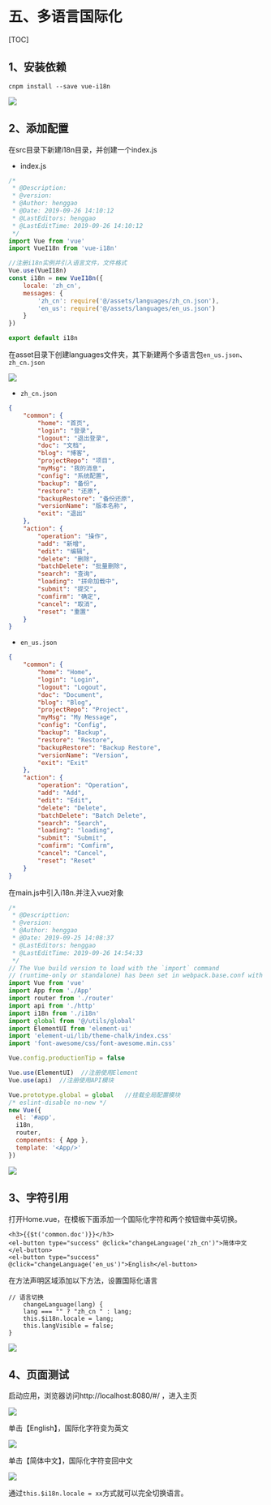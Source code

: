 # 五、多语言国际化

[TOC]

## 1、安装依赖

```shell
cnpm install --save vue-i18n  
```

![](IMG/微信截图_20190926135827.png)

## 2、添加配置

在src目录下新建i18n目录，并创建一个index.js

- index.js

```js
/*
 * @Description: 
 * @version: 
 * @Author: henggao
 * @Date: 2019-09-26 14:10:12
 * @LastEditors: henggao
 * @LastEditTime: 2019-09-26 14:10:12
 */
import Vue from 'vue'
import VueI18n from 'vue-i18n'

//注册i18n实例并引入语言文件，文件格式
Vue.use(VueI18n)
const i18n = new VueI18n({
    locale: 'zh_cn',
    messages: {
        'zh_cn': require('@/assets/languages/zh_cn.json'),
        'en_us': require('@/assets/languages/en_us.json')
    }
})

export default i18n
```

在asset目录下创建languages文件夹，其下新建两个多语言包`en_us.json`、`zh_cn.json`

![](IMG/微信截图_20190926154438.png)

- `zh_cn.json`

```json
{
    "common": {
        "home": "首页",
        "login": "登录",
        "logout": "退出登录",
        "doc": "文档",
        "blog": "博客",
        "projectRepo": "项目",
        "myMsg": "我的消息",
        "config": "系统配置",
        "backup": "备份",
        "restore": "还原",
        "backupRestore": "备份还原",
        "versionName": "版本名称",
        "exit": "退出"
    },
    "action": {
        "operation": "操作",
        "add": "新增",
        "edit": "编辑",
        "delete": "删除",
        "batchDelete": "批量删除",
        "search": "查询",
        "loading": "拼命加载中",
        "submit": "提交",
        "comfirm": "确定",
        "cancel": "取消",
        "reset": "重置"
    }
}
```

- `en_us.json`

```json
{
    "common": {
        "home": "Home",
        "login": "Login",
        "logout": "Logout",
        "doc": "Document",
        "blog": "Blog",
        "projectRepo": "Project",
        "myMsg": "My Message",
        "config": "Config",
        "backup": "Backup",
        "restore": "Restore",
        "backupRestore": "Backup Restore",
        "versionName": "Version",
        "exit": "Exit"
    },
    "action": {
        "operation": "Operation",
        "add": "Add",
        "edit": "Edit",
        "delete": "Delete",
        "batchDelete": "Batch Delete",
        "search": "Search",
        "loading": "loading",
        "submit": "Submit",
        "comfirm": "Comfirm",
        "cancel": "Cancel",
        "reset": "Reset"
    }
}
```

在main.js中引入i18n.并注入vue对象

```js
/*
 * @Descripttion: 
 * @version: 
 * @Author: henggao
 * @Date: 2019-09-25 14:08:37
 * @LastEditors: henggao
 * @LastEditTime: 2019-09-26 14:54:33
 */
// The Vue build version to load with the `import` command
// (runtime-only or standalone) has been set in webpack.base.conf with an alias.
import Vue from 'vue'
import App from './App'
import router from './router'
import api from './http'
import i18n from './i18n'
import global from '@/utils/global'
import ElementUI from 'element-ui'
import 'element-ui/lib/theme-chalk/index.css'
import 'font-awesome/css/font-awesome.min.css'

Vue.config.productionTip = false

Vue.use(ElementUI)  //注册使用Element
Vue.use(api)  //注册使用API模块

Vue.prototype.global = global   //挂载全局配置模块
/* eslint-disable no-new */
new Vue({
  el: '#app',
  i18n,
  router,
  components: { App },
  template: '<App/>'
})
```

![](IMG/微信截图_20190926145507.png)

## 3、字符引用

打开Home.vue，在模板下面添加一个国际化字符和两个按钮做中英切换。

```vue
<h3>{{$t('common.doc')}}</h3>
<el-button type="success" @click="changeLanguage('zh_cn')">简体中文</el-button>
<el-button type="success" @click="changeLanguage('en_us')">English</el-button>
```

在方法声明区域添加以下方法，设置国际化语言

```vue
// 语言切换
    changeLanguage(lang) {
    lang === "" ? "zh_cn " : lang;
    this.$i18n.locale = lang;
    this.langVisible = false;
}
```

![](IMG/微信截图_20190926155558.png)

## 4、页面测试

启动应用，浏览器访问http://localhost:8080/#/ ，进入主页

![](IMG/微信截图_20190926154755.png)

单击【English】，国际化字符变为英文

![](IMG/微信截图_20190926155722.png)

单击【简体中文】，国际化字符变回中文

![](IMG/微信截图_20190926155748.png)

通过`this.$i18n.locale = xx`方式就可以完全切换语言。

